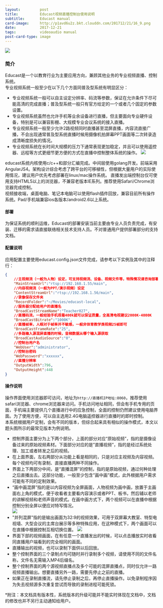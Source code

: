 ```yaml
---
layout:         post
title:          Educast视频直播控制台使用说明
subtitle:       Educast manual
card-image:     http://p1avd6u2z.bkt.clouddn.com/201712/21/16_9.png
date:           2017-12-21
tags:           videoaudio manual
post-card-type: image
---
```

![](http://p1avd6u2z.bkt.clouddn.com/201712/21/educast_main.png)

### 简介
Educast是一个以教育行业为主要应用方向，兼顾其他业务的专业视频直播、控制系统。  
专业视频系统一般至少在以下几个方面同普及型系统有明显区分：  
* 专业视频系统一般可以自主设定分辨率、码流等参数，保证在允许条件下尽可能高清的完成直播；普及型系统一般只有官方给定的一个或者几个固定的参数设置。
* 专业视频系统虽然也允许手机等业余设备进行直播，但主要面向专业硬件设备，特别是可以兼容影棚、大规模专业会议系统的接入直播。
* 专业视频系统一般至少允许2路视频同时直播甚至混屏直播，内容流直接广播，不会出现通常普及型系统直播时候用摄像机拍屏幕PPT画面等二次转录造成清晰度损失的情况。
* 专业视频系统在长时间大规模的压力下通常表现更加稳定，并且可以使用遥控器、远程等方式更细节更方便的方式在直播中控制整体系统的操作。
![](http://p1avd6u2z.bkt.clouddn.com/201712/21/remoteControl.jpg)

educast系统内核使用c/c++和部分汇编完成。中间层使用golang开发。前端采用AngularJS4。架构设计综合考虑了跨平台的可移植性，但根据大量用户的实际使用情况，建议用户优先考虑部署在linux/mac操作系统。
直播发出端控制台仅可使用支持HTML5以上的浏览器，不兼容老版本IE系列。推荐使用Safari/Chrome浏览器完成控制。  
视频接收端，桌面电脑、笔记本电脑可以使用flash插件回放，兼容目前所有操作系统。Pad/手机端兼容ios各版本/android2.6以上系统。  

#### 部署
为保证系统的顺利运维，Educast的部署安装当前主要由专业人员负责完成，有安装、迁移的需求请直接联络相关技术支持人员。不对普通用户提供部署部分的支持文档。  

#### 配置说明
应用配置主要使用educast.config.json文件完成，请参考以下实例及其中的注释行：
```json
{
	//主视频流（一般为人物）设定，可支持视频流、设备、视频文件等，特殊情况请咨询部署人员
	"MainStreamUrl":"rtsp://192.168.1.55/main",
	//内容视频流（一般为PPT/演示视频）设定
	"ContentStreamUrl":"rtsp://192.168.1.56/main",
	//录像保存文件夹
	"RecordFolder":"~/Movies/educast-local",
	//服务器分配给用户的直播名
	"BroadCastStreamName":"Teacher027",
	//直播码流，一般经验手机观看400k就可以保证质量，全高清电视建议2000K-4000K
	"BroadCastBitrate":"1000K",
	//直播帧率，人眼对于帧率并不敏感，一般非体育教学类视频25帧即可
	"BroadCastFrameRate":"25",
	//多路输入源混屏直播的时候，音频数据从哪个输入源获取
	"BroadCastAudioSource":"0",
	//控制台用户名
	"WebUser":"administrator",
	//控制台密码
	"WebPassword":"xxxxxx",
	//直播分辨率
	"OutputWidth":796,
	"OutputHeight":448
}
```
#### 操作说明
操作界面使用浏览器即可访问，地址为`http://直播机IP地址:8060`，推荐使用safari浏览器、chrome浏览器来访问。手机访问地址相同，但会有手机专用的页面，手机端主要提供几个直播进行中的应急控制，全面的控制仍然建议使用电脑界面。为了使用方便，可以自主选用2.4G电脑遥控器进行直播时的即时控制。  
本系统根据用户定制，会有不同的版本，但综合起来具有相似的操作模式，本文以题头图所示的最常见版本为例说明。  
* 控制界面主要分为上下两个部分，上面的部分对应“原始视频”，指的是摄像设备过来的原始视频素材。下面部分对应的是”直播视频”，指的是经过系统处理、加工或者转发之后的视频。  
* 在上面界面，左右两部分从功能上看是相同的，只是对应主视频及内容视频。每个视频均可有录制、直接直播两种不同操作。  
* 界面上下两部分中间，是“直播混屏”的控制，指的是原始视频，通过何种处理之后直播出去。这部分功能，一般至少包含”画中画”模式，此外根据用户需求可能有不同的定制效果。  
* “画中画混屏”指的是以内容视频为全屏画面，人物视频为画中画，放置于主画面右上角的模式，便于收看者主要看内容演示或者PPT、板书，然后辅以老师的讲解视频和老师声音的模式。在画中画方式下，两个视频可以在直播中根据控制分别全屏以便应对特写情况。  
![](http://p1avd6u2z.bkt.clouddn.com/201712/21/16_9.png)
* "并列混屏"指的是输出画面为32:9的视频效果，可用于双屏幕大教室、特型电视墙、大型会议的主席台展示等多种特殊应用，在这种模式下，两个画面可以在直播中根据控制互相切换位置。
![](http://p1avd6u2z.bkt.clouddn.com/201712/21/32_9.png)
* 界面下部的视频画面，在有任意一个直播发出的时候，可以点击播放实时收看同直播用户端看到的完全相同的画面。
* 直播输出的视频，也可以录制下面供以后回放。
* 整个控制界面的三个录制点均可随时并行录制多个视频，请使用不同的文件名称，文件名无需输入MP4后缀名。
* 整个控制界面的两个源视频直播点及多个可能的混屏直播点，同时仅允许一路视频直播输出。想要直播另外一路，需要先停止之前的直播。
* 如果正在录制直播流，请先停止录制之后，再停止直播操作。以免录制程序因为失去视频源多次重复尝试而导致的录制进程可能死锁。


*附注：本文档具有版本性，系统版本的升级可能并不能实时体现在文档中，文档的修改也并不另行主动通知给用户。


